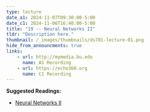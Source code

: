 ```yaml
---
type: lecture
date_a1: 2024-11-07T09:30:00-5:00
date_c1: 2024-11-06T16:40:00-5:00
title: "19 -- Neural Networks II"
tldr: "Description here."
thumbnail: /_images/thumbnails/ds701-lecture-01.png
hide_from_announcments: true
links: 
    - url: http://mymedia.bu.edu
      name: A1 Recording
    - url: https://echo360.org
      name: C1 Recording
---
```


**Suggested Readings:**
- [Neural Networks II](https://tools4ds.github.io/DS701-Course-Notes/24-NN-II-Backprop.html)

